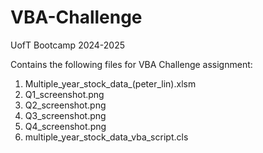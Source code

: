 # VBA-Challenge
UofT Bootcamp 2024-2025

Contains the following files for VBA Challenge assignment:
1) Multiple_year_stock_data_(peter_lin).xlsm
2) Q1_screenshot.png
3) Q2_screenshot.png
4) Q3_screenshot.png
5) Q4_screenshot.png
6) multiple_year_stock_data_vba_script.cls
